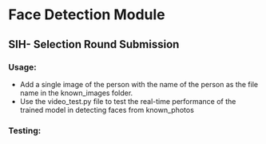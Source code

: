 # Face Detection Module 
## SIH- Selection Round Submission
### Usage:
- Add a single image of the person with the name of the person as the file name in the known_images folder.
- Use the video_test.py file to test the real-time performance of the trained model in detecting faces from known_photos
### Testing:
